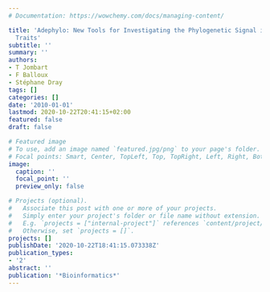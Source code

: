 ```yaml
---
# Documentation: https://wowchemy.com/docs/managing-content/

title: 'Adephylo: New Tools for Investigating the Phylogenetic Signal in Biological
  Traits'
subtitle: ''
summary: ''
authors:
- T Jombart
- F Balloux
- Stéphane Dray
tags: []
categories: []
date: '2010-01-01'
lastmod: 2020-10-22T20:41:15+02:00
featured: false
draft: false

# Featured image
# To use, add an image named `featured.jpg/png` to your page's folder.
# Focal points: Smart, Center, TopLeft, Top, TopRight, Left, Right, BottomLeft, Bottom, BottomRight.
image:
  caption: ''
  focal_point: ''
  preview_only: false

# Projects (optional).
#   Associate this post with one or more of your projects.
#   Simply enter your project's folder or file name without extension.
#   E.g. `projects = ["internal-project"]` references `content/project/deep-learning/index.md`.
#   Otherwise, set `projects = []`.
projects: []
publishDate: '2020-10-22T18:41:15.073338Z'
publication_types:
- '2'
abstract: ''
publication: '*Bioinformatics*'
---
```

